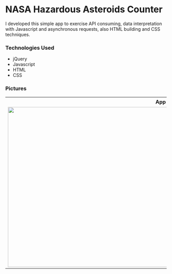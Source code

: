 # NASA Hazardous Asteroids Counter
I developed this simple app to exercise API consuming, data interpretation with Javascript and asynchronous requests, 
also HTML building and CSS techniques.
### Technologies Used
- jQuery
- Javascript
- HTML
- CSS
### Pictures
<table>
<th colspan=2>App Images</th>
<tr>
<td><img src="https://user-images.githubusercontent.com/110192027/194601743-49937adb-1779-4d0a-8793-6298a878662a.png" width=500px></td>
<td><img src="https://user-images.githubusercontent.com/110192027/194602159-ac806b33-c735-4b11-9e89-5d30b8fe53f6.png" width=500px></td>
</tr>
</table>

